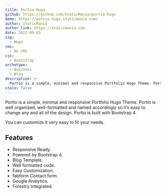 ```yaml
---
title: Portio Hugo
github: https://github.com/StaticMania/portio-hugo
demo: https://portio-hugo.staticmania.com/
author: StaticMania
author_link: https://staticmania.com
date: 2022-09-03
ssg:
  - Hugo
cms:
  - No CMS
css:
  - Bootstrap
archetype:
  - Business
  - Blog
description: >-
  Portio is a simple, minimal and responsive Portfolio Hugo Theme. Portio is well organized, well-formatted and named accordingly so it’s easy to change any and all of the design.
stale: false
---
```


Portio is a simple, minimal and responsive Portfolio Hugo Theme. Portio is well organized, well-formatted and named accordingly so it’s easy to change any and all of the design. Portio is built with Bootstrap 4.

You can customize it very easy to fit your needs.

## Features

* Responsive Ready.
* Powered by Bootstrap 4.
* Blog Template.
* Well formatted code.
* Easy Customization.
* fabform Contact form.
* Google Analytics.
* Forestry Integrated.

